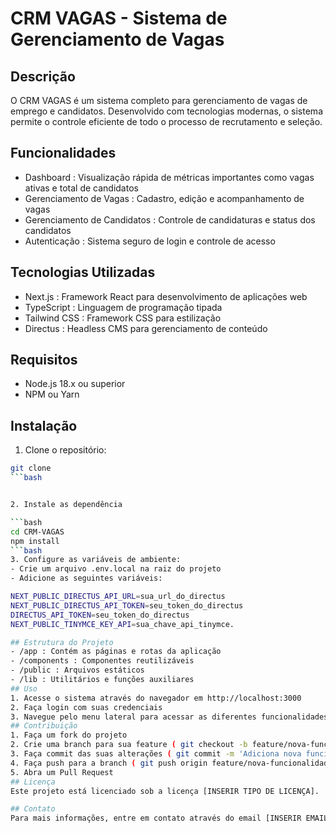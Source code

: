 # CRM VAGAS - Sistema de Gerenciamento de Vagas
## Descrição
O CRM VAGAS é um sistema completo para gerenciamento de vagas de emprego e candidatos. Desenvolvido com tecnologias modernas, o sistema permite o controle eficiente de todo o processo de recrutamento e seleção.

## Funcionalidades
- Dashboard : Visualização rápida de métricas importantes como vagas ativas e total de candidatos
- Gerenciamento de Vagas : Cadastro, edição e acompanhamento de vagas
- Gerenciamento de Candidatos : Controle de candidaturas e status dos candidatos
- Autenticação : Sistema seguro de login e controle de acesso
## Tecnologias Utilizadas
- Next.js : Framework React para desenvolvimento de aplicações web
- TypeScript : Linguagem de programação tipada
- Tailwind CSS : Framework CSS para estilização
- Directus : Headless CMS para gerenciamento de conteúdo
## Requisitos
- Node.js 18.x ou superior
- NPM ou Yarn
## Instalação
1. Clone o repositório:
```bash
git clone
```bash


2. Instale as dependência

```bash
cd CRM-VAGAS
npm install
```bash
3. Configure as variáveis de ambiente:
- Crie um arquivo .env.local na raiz do projeto
- Adicione as seguintes variáveis:

NEXT_PUBLIC_DIRECTUS_API_URL=sua_url_do_directus
NEXT_PUBLIC_DIRECTUS_API_TOKEN=seu_token_do_directus
DIRECTUS_API_TOKEN=seu_token_do_directus
NEXT_PUBLIC_TINYMCE_KEY_API=sua_chave_api_tinymce.

## Estrutura do Projeto
- /app : Contém as páginas e rotas da aplicação
- /components : Componentes reutilizáveis
- /public : Arquivos estáticos
- /lib : Utilitários e funções auxiliares
## Uso
1. Acesse o sistema através do navegador em http://localhost:3000
2. Faça login com suas credenciais
3. Navegue pelo menu lateral para acessar as diferentes funcionalidades
## Contribuição
1. Faça um fork do projeto
2. Crie uma branch para sua feature ( git checkout -b feature/nova-funcionalidade )
3. Faça commit das suas alterações ( git commit -m 'Adiciona nova funcionalidade' )
4. Faça push para a branch ( git push origin feature/nova-funcionalidade )
5. Abra um Pull Request
## Licença
Este projeto está licenciado sob a licença [INSERIR TIPO DE LICENÇA].

## Contato
Para mais informações, entre em contato através do email [INSERIR EMAIL DE CONTATO].#   P o r t a l - d e - V a g a s  
 